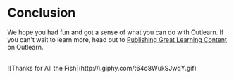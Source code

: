 # Conclusion

We hope you had fun and got a sense of what you can do with Outlearn. If you can't wait to learn more, head out to [Publishing Great Learning Content](https://pilot.outlearn.com/learn/outlearn/outlearn-publishing) on Outlearn.

</br>
![Thanks for All the Fish](http://i.giphy.com/t64o8WukSJwqY.gif)
